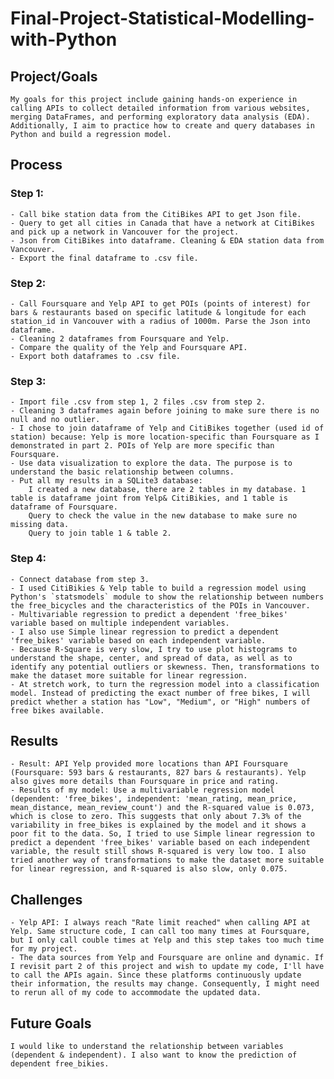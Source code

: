 # Final-Project-Statistical-Modelling-with-Python

## Project/Goals

	My goals for this project include gaining hands-on experience in calling APIs to collect detailed information from various websites, merging DataFrames, and performing exploratory data analysis (EDA). Additionally, I aim to practice how to create and query databases in Python and build a regression model.

## Process

### Step 1: 
	- Call bike station data from the CitiBikes API to get Json file.
	- Query to get all cities in Canada that have a network at CitiBikes and pick up a network in Vancouver for the project.
	- Json from CitiBikes into dataframe. Cleaning & EDA station data from Vancouver.
	- Export the final dataframe to .csv file.
			
### Step 2: 
	- Call Foursquare and Yelp API to get POIs (points of interest) for bars & restaurants based on specific latitude & longitude for each station_id in Vancouver with a radius of 1000m. Parse the Json into dataframe.
	- Cleaning 2 dataframes from Foursquare and Yelp. 
	- Compare the quality of the Yelp and Foursquare API.
	- Export both dataframes to .csv file.
			
### Step 3: 
	- Import file .csv from step 1, 2 files .csv from step 2.
	- Cleaning 3 dataframes again before joining to make sure there is no null and no outlier.
	- I chose to join dataframe of Yelp and CitiBikes together (used id of station) because: Yelp is more location-specific than Foursquare as I demonstrated in part 2. POIs of Yelp are more specific than Foursquare.
	- Use data visualization to explore the data. The purpose is to understand the basic relationship between columns.
	- Put all my results in a SQLite3 database: 
		I created a new database, there are 2 tables in my database. 1 table is dataframe joint from Yelp& CitiBikies, and 1 table is dataframe of Foursquare.
		Query to check the value in the new database to make sure no missing data. 
		Query to join table 1 & table 2.
	
### Step 4:
	- Connect database from step 3. 
	- I used CitiBikies & Yelp table to build a regression model using Python's `statsmodels` module to show the relationship between numbers the free_bicycles and the characteristics of the POIs in Vancouver.
	- Multivariable regression to predict a dependent 'free_bikes' variable based on multiple independent variables.
	- I also use Simple linear regression to predict a dependent 'free_bikes' variable based on each independent variable.
	- Because R-Square is very slow, I try to use plot histograms to understand the shape, center, and spread of data, as well as to identify any potential outliers or skewness. Then, transformations to make the dataset more suitable for linear regression.
	- At stretch work, to turn the regression model into a classification model. Instead of predicting the exact number of free bikes, I will predict whether a station has "Low", "Medium", or "High" numbers of free bikes available.

## Results
	- Result: API Yelp provided more locations than API Foursquare (Foursquare: 593 bars & restaurants, 827 bars & restaurants). Yelp also gives more details than Foursquare in price and rating.
	- Results of my model: Use a multivariable regression model (dependent: 'free_bikes', independent: 'mean_rating, mean_price, mean_distance, mean_review_count') and the R-squared value is 0.073, which is close to zero. This suggests that only about 7.3% of the variability in free_bikes is explained by the model and it shows a poor fit to the data. So, I tried to use Simple linear regression to predict a dependent 'free_bikes' variable based on each independent variable, the result still shows R-squared is very low too. I also tried another way of transformations to make the dataset more suitable for linear regression, and R-squared is also slow, only 0.075.
	
## Challenges 
	- Yelp API: I always reach "Rate limit reached" when calling API at Yelp. Same structure code, I can call too many times at Foursquare, but I only call couble times at Yelp and this step takes too much time for my project.
	- The data sources from Yelp and Foursquare are online and dynamic. If I revisit part 2 of this project and wish to update my code, I'll have to call the APIs again. Since these platforms continuously update their information, the results may change. Consequently, I might need to rerun all of my code to accommodate the updated data.
	
## Future Goals
	I would like to understand the relationship between variables (dependent & independent). I also want to know the prediction of dependent free_bikies.
